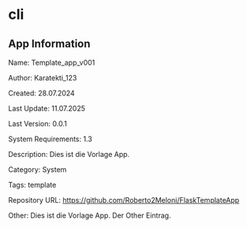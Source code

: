 # cli

## App Information

Name: Template_app_v001

Author: Karatekti_123

Created: 28.07.2024

Last Update: 11.07.2025

Last Version: 0.0.1

System Requirements: 1.3

Description: Dies ist die Vorlage App.

Category: System

Tags: template

Repository URL: https://github.com/Roberto2Meloni/FlaskTemplateApp

Other: Dies ist die Vorlage App. Der Other Eintrag.
